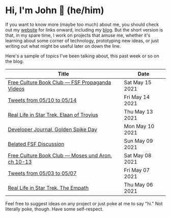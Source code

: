 # Hi, I'm John 👋 (he/him)

If you want to know more (maybe too much) about me, you should check out my [website](https://john.colagioia.net/) for links onward, including my [blog](https://john.colagioia.net/blog).  But the short version is that, in my spare time, I work on projects that amuse me, whether it's learning about some corner of technology, prototyping new ideas, or just writing out what might be useful later on down the line.

Here's a sample of topics I've been talking about, this past week or so on the blog.

|Title|Date|
|-----|-------|
|[Free Culture Book Club — FSF Propaganda Videos](https://john.colagioia.net/blog/2021/05/15/fsf.html)|Sat May 15 2021|
|[Tweets from 05/10 to 05/14](https://john.colagioia.net/blog/media/2021/05/14/week.html)|Fri May 14 2021|
|[Real Life in Star Trek, Elaan of Troyius](https://john.colagioia.net/blog/2021/05/13/elaan.html)|Thu May 13 2021|
|[Developer Journal, Golden Spike Day](https://john.colagioia.net/blog/2021/05/10/spike.html)|Mon May 10 2021|
|[Belated FSF Discussion](https://john.colagioia.net/blog/2021/05/09/fsf.html)|Sun May 09 2021|
|[Free Culture Book Club — Moses und Aron, ch 10-13](https://john.colagioia.net/blog/2021/05/08/moses4.html)|Sat May 08 2021|
|[Tweets from 05/03 to 05/07](https://john.colagioia.net/blog/media/2021/05/07/week.html)|Fri May 07 2021|
|[Real Life in Star Trek, The Empath](https://john.colagioia.net/blog/2021/05/06/empath.html)|Thu May 06 2021|

Feel free to suggest ideas on any project or just poke at me to say "hi." Not literally poke, though. Have some self-respect.
